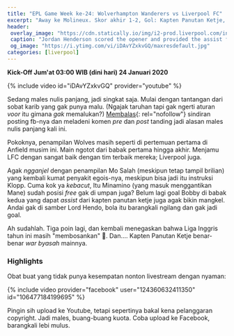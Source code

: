 ```yaml
---
title: "EPL Game Week ke-24: Wolverhampton Wanderers vs Liverpool FC"
excerpt: "Away ke Molineux. Skor akhir 1-2, Gol: Kapten Panutan Ketje, Senor Bobby; Jimenez."
header:
 overlay_image: "https://cdn.statically.io/img/i2-prod.liverpool.com/incoming/article17622571.ece/ALTERNATES/s810/0_GettyImages-1195526736.jpg"
 caption: "Jordan Henderson scored the opener and provided the assist for Roberto Firmino's winner against Wolves. (Image: Photo by Andrew Kearns - CameraSport via Getty Images)"
 og_image: "https://i.ytimg.com/vi/iDAvYZxkvGQ/maxresdefault.jpg"
categories: [liverpool]
---
```

**Kick-Off Jum'at 03:00 WIB (dini hari) 24 Januari 2020**

{% include video id="iDAvYZxkvGQ" provider="youtube" %}

Sedang males nulis panjang, jadi singkat saja. Mulai dengan tantangan dari sobat karib yang gak punya malu. (Ngajak taruhan tapi gak ngerti aturan _voor_ itu gimana _gak_ memalukan?) [Membalas](https://www.facebook.com/story.php?story_fbid=3169057223123634&id=100000581627394){: rel="nofollow"} sindiran posting fb-nya dan meladeni komen _pre_ dan _post_ tanding jadi alasan males nulis panjang kali ini.
 
Pokoknya, penampilan Wolves masih seperti di pertemuan pertama di Anfield musim ini. Main ngotot dari babak pertama hingga akhir. Menjamu LFC dengan sangat baik dengan tim terbaik mereka; Liverpool juga.

Agak _ngganjel_ dengan penampilan Mo Salah (meskipun tetap tampil brilian) yang kembali kumat penyakit egois-nya, meskipun bisa jadi itu instruksi Klopp. Cuma kok ya _kebacut_, Itu Minamino (yang masuk menggantikan Mane) sudah posisi _free_ gak di umpan juga? Belum lagi goal Bobby di babak kedua yang dapat _assist_ dari kapten panutan ketje juga agak bikin mangkel. Andai gak di samber Lord Hendo, bola itu barangkali ngilang dan gak jadi goal.

Ah sudahlah. Tiga poin lagi, dan kembali menegaskan bahwa Liga Inggris tahun ini masih "membosankan" 🤪. Dan.... Kapten Panutan Ketje benar-benar _war byasah_ mainnya.

### Highlights

Obat buat yang tidak punya kesempatan nonton livestream dengan nyaman: 

{% include video provider="facebook" user="124360632411350" id="106477184199695" %}

Pingin sih upload ke Youtube, tetapi sepertinya bakal kena pelanggaran copyright. Jadi males, buang-buang kuota. Coba upload ke Facebook, barangkali lebi mulus.
